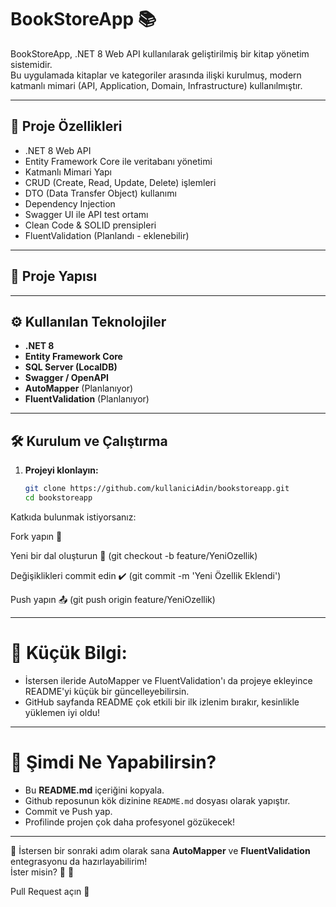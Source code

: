 # BookStoreApp 📚

BookStoreApp, .NET 8 Web API kullanılarak geliştirilmiş bir kitap yönetim sistemidir.  
Bu uygulamada kitaplar ve kategoriler arasında ilişki kurulmuş, modern katmanlı mimari (API, Application, Domain, Infrastructure) kullanılmıştır.

---

## 🚀 Proje Özellikleri

- .NET 8 Web API
- Entity Framework Core ile veritabanı yönetimi
- Katmanlı Mimari Yapı
- CRUD (Create, Read, Update, Delete) işlemleri
- DTO (Data Transfer Object) kullanımı
- Dependency Injection
- Swagger UI ile API test ortamı
- Clean Code & SOLID prensipleri
- FluentValidation (Planlandı - eklenebilir)

---

## 📂 Proje Yapısı

---

## ⚙️ Kullanılan Teknolojiler

- **.NET 8**
- **Entity Framework Core**
- **SQL Server (LocalDB)**
- **Swagger / OpenAPI**
- **AutoMapper** (Planlanıyor)
- **FluentValidation** (Planlanıyor)

---

## 🛠️ Kurulum ve Çalıştırma

1. **Projeyi klonlayın:**

   ```bash
   git clone https://github.com/kullaniciAdin/bookstoreapp.git
   cd bookstoreapp
   
Katkıda bulunmak istiyorsanız:

Fork yapın 🍴

Yeni bir dal oluşturun 🔀 (git checkout -b feature/YeniOzellik)

Değişiklikleri commit edin ✔️ (git commit -m 'Yeni Özellik Eklendi')

Push yapın 📤 (git push origin feature/YeniOzellik)


---

# 📢 Küçük Bilgi:
- İstersen ileride AutoMapper ve FluentValidation'ı da projeye ekleyince README'yi küçük bir güncelleyebilirsin.
- GitHub sayfanda README çok etkili bir ilk izlenim bırakır, kesinlikle yüklemen iyi oldu!

---

# 🚀 Şimdi Ne Yapabilirsin?

- Bu **README.md** içeriğini kopyala.
- Github reposunun kök dizinine `README.md` dosyası olarak yapıştır.
- Commit ve Push yap.
- Profilinde projen çok daha profesyonel gözükecek!

---

💬 İstersen bir sonraki adım olarak sana **AutoMapper** ve **FluentValidation** entegrasyonu da hazırlayabilirim!  
İster misin? 🎯 🚀 


Pull Request açın 🚀



